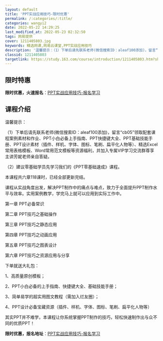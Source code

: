 ```yaml
---
layout: default
title: 'PPT实战应用技巧-限时优惠'
permalink: /:categories/:title/
categories: wangyi2
date: 2022-05-22 14:29:25
last_modified_at: 2022-05-23 02:32:50
tags: 网易提供
cover: 1211405803.jpg
keywords: 精选网课,网易云课堂,PPT实战应用技巧
description: '温馨提示：（1）下单后请先联系老师(微信搜索ID：aleaf100添加)，留言“cb05”领取配套课程案例素材和作业、P'
classid: 1211405803
targetlink: https://study.163.com/course/introduction/1211405803.htm?share=1&shareId=1025206652&utm_campaign=share&utm_medium=iphoneShare&utm_source=&utm_u=1025206652
---
```


## 限时特惠

**限时优惠，火速报名**：[PPT实战应用技巧-报名学习](https://study.163.com/course/introduction/1211405803.htm?share=1&shareId=1025206652&utm_campaign=share&utm_medium=iphoneShare&utm_source=&utm_u=1025206652)

## 课程介绍

温馨提示：

（1）下单后请先联系老师(微信搜索ID：aleaf100添加)，留言“cb05”领取配套课程案例素材和作业、PPT小白必备上手指南、PPT快捷键大全、PPT基础技能手册、PPT设计素材（插件、样机、字体、图标、笔刷、扁平化人物等）、精选Excel常用表格模板、Word常用范文模板等资源福利，并加入专属VIP学习交流群尊享主讲芳妮老师亲自答疑。

（2）建议零基础学员先学习我们的《PPT零基础速成》课程。



本课程共六章118课时，已经全部更新完结。

课程从实战角度出发，解决PPT制作中的痛点与难点，致力于全面提升PPT制作水平与效率。实用案例教学，学完马上就可以应用到实际工作中。

第一章  PPT必备常识

第二章  PPT技巧之基础操作

第三章  PPT技巧之静态应用

第四章  PPT技巧之动画应用

第五章  PPT技巧之图表设计

第六章  PPT技巧之资源应用与分享



下单就送大礼包：

1、高质量原创模板；

2、PPT小白必备的上手指南、快捷键大全、基础技能手册；

3、简单易学的超实用图文教程（需加入烂友圈）；

4、PPT设计必备宝藏资源（插件、样机、字体、图标、笔刷、扁平化人物等）



其实PPT并不难学，本课程让你系统掌握PPT制作的技巧，轻松快速制作出与众不同的优质PPT！

**限时优惠，报名地址**：[PPT实战应用技巧-报名学习](https://study.163.com/course/introduction/1211405803.htm?share=1&shareId=1025206652&utm_campaign=share&utm_medium=iphoneShare&utm_source=&utm_u=1025206652)


